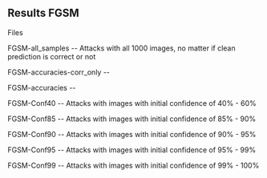 ## Results FGSM

Files


FGSM-all_samples          -- Attacks with all 1000 images, no matter if clean prediction is correct or not

FGSM-accuracies-corr_only -- 

FGSM-accuracies           -- 

FGSM-Conf40               -- Attacks with images with initial confidence of 40% - 60%

FGSM-Conf85               -- Attacks with images with initial confidence of 85% - 90%

FGSM-Conf90               -- Attacks with images with initial confidence of 90% - 95%

FGSM-Conf95               -- Attacks with images with initial confidence of 95% - 99%

FGSM-Conf99               -- Attacks with images with initial confidence of 99% - 100%